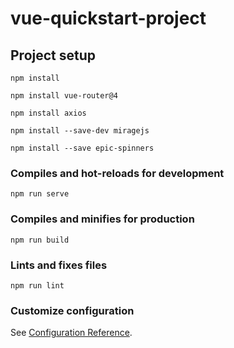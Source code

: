 # vue-quickstart-project

## Project setup
```
npm install

npm install vue-router@4

npm install axios

npm install --save-dev miragejs

npm install --save epic-spinners
```
### Compiles and hot-reloads for development
```
npm run serve
```

### Compiles and minifies for production
```
npm run build
```

### Lints and fixes files
```
npm run lint
```

### Customize configuration
See [Configuration Reference](https://cli.vuejs.org/config/).